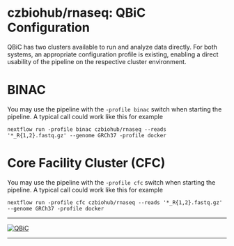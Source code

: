 # czbiohub/rnaseq: QBiC Configuration


QBiC has two clusters available to run and analyze data directly. For both systems, an appropriate configuration profile is existing, enabling a direct usability of the pipeline on the respective cluster environment. 

# BINAC

You may use the pipeline with the `-profile binac` switch when starting the pipeline. A typical call could work like this for example
```
nextflow run -profile binac czbiohub/rnaseq --reads '*_R{1,2}.fastq.gz' --genome GRCh37 -profile docker
``` 
# Core Facility Cluster (CFC)

You may use the pipeline with the `-profile cfc` switch when starting the pipeline. A typical call could work like this for example
```
nextflow run -profile cfc czbiohub/rnaseq --reads '*_R{1,2}.fastq.gz' --genome GRCh37 -profile docker
``` 

---

[![QBiC](images/QBiC_logo.png)](https://portal.qbic.uni-tuebingen.de/portal/)

---

